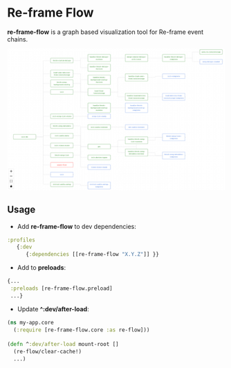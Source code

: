 # Re-frame Flow

**re-frame-flow** is a graph based visualization tool for Re-frame event chains.

![Re-frame Flow](imgs/re-frame-flow-example.png)


## Usage

- Add **re-frame-flow** to dev dependencies:
```clojure
:profiles
   {:dev
      {:dependencies [[re-frame-flow "X.Y.Z"]] }}
```

- Add to **preloads**:
```clojure
{...
 :preloads [re-frame-flow.preload]
 ...}
```

- Update **^:dev/after-load**:
```clojure
(ns my-app.core
  (:require [re-frame-flow.core :as re-flow]))

(defn ^:dev/after-load mount-root []
  (re-flow/clear-cache!)
  ...)
```
